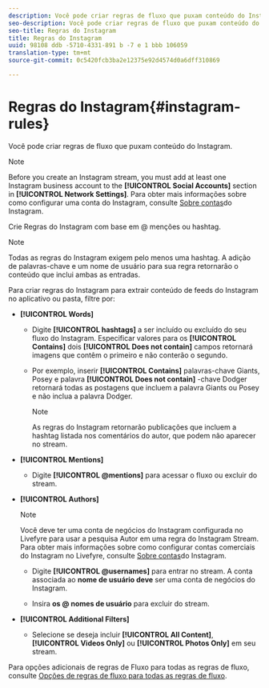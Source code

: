 ```yaml
---
description: Você pode criar regras de fluxo que puxam conteúdo do Instagram.
seo-description: Você pode criar regras de fluxo que puxam conteúdo do Instagram.
seo-title: Regras do Instagram
title: Regras do Instagram
uuid: 98108 ddb -5710-4331-891 b -7 e 1 bbb 106059
translation-type: tm+mt
source-git-commit: 0c5420fcb3ba2e12375e92d4574d0a6dff310869

---
```



# Regras do Instagram{#instagram-rules}

Você pode criar regras de fluxo que puxam conteúdo do Instagram.

>[!NOTE]
>
>Before you create an Instagram stream, you must add at least one Instagram business account to the **[!UICONTROL Social Accounts]** section in **[!UICONTROL Network Settings]**. Para obter mais informações sobre como configurar uma conta do Instagram, consulte [Sobre contas](../c-users-creating-accounts-with-studio-access/t-configure-social-accout-instagram/c-about-instagram-accounts.md#c_about_instagram_accounts)do Instagram.

Crie Regras do Instagram com base em @ menções ou hashtag.

>[!NOTE]
>
>Todas as regras do Instagram exigem pelo menos uma hashtag. A adição de palavras-chave e um nome de usuário para sua regra retornarão o conteúdo que inclui ambas as entradas.

Para criar regras do Instagram para extrair conteúdo de feeds do Instagram no aplicativo ou pasta, filtre por:

* **[!UICONTROL Words]**

   * Digite **[!UICONTROL hashtags]** a ser incluído ou excluído do seu fluxo do Instagram. Especificar valores para os **[!UICONTROL Contains]** dois **[!UICONTROL Does not contain]** campos retornará imagens que contêm o primeiro e não conterão o segundo.

   * Por exemplo, inserir **[!UICONTROL Contains]** palavras-chave Giants, Posey e palavra **[!UICONTROL Does not contain]** -chave Dodger retornará todas as postagens que incluem a palavra Giants ou Posey e não inclua a palavra Dodger.

      >[!NOTE]
      >
      >As regras do Instagram retornarão publicações que incluem a hashtag listada nos comentários do autor, que podem não aparecer no stream.

* **[!UICONTROL Mentions]**

   * Digite **[!UICONTROL @mentions]** para acessar o fluxo ou excluir do stream.

* **[!UICONTROL Authors]**

   >[!NOTE]
   >
   >Você deve ter uma conta de negócios do Instagram configurada no Livefyre para usar a pesquisa Autor em uma regra do Instagram Stream. Para obter mais informações sobre como configurar contas comerciais do Instagram no Livefyre, consulte [Sobre contas](../c-users-creating-accounts-with-studio-access/t-configure-social-accout-instagram/c-about-instagram-accounts.md#c_about_instagram_accounts)do Instagram.

   * Digite **[!UICONTROL @usernames]** para entrar no stream. A conta associada ao **nome de usuário deve** ser uma conta de negócios do Instagram.

   * Insira **os @ nomes de usuário** para excluir do stream.

* **[!UICONTROL Additional Filters]**

   * Selecione se deseja incluir **[!UICONTROL All Content]**, **[!UICONTROL Videos Only]** ou **[!UICONTROL Photos Only]** em seu stream.

Para opções adicionais de regras de Fluxo para todas as regras de fluxo, consulte [Opções de regras de fluxo para todas as regras de fluxo](../c-streams/c-stream-rule-options-for-all-stream-rules.md#c_stream_rule_options_for_all_stream_rules).
